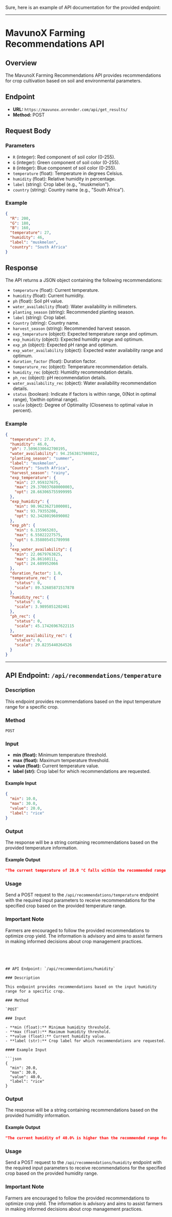 Sure, here is an example of API documentation for the provided endpoint:

---

# MavunoX Farming Recommendations API

## Overview

The MavunoX Farming Recommendations API provides recommendations for crop cultivation based on soil and environmental parameters.

## Endpoint

- **URL:** `https://mavunox.onrender.com/api/get_results/`
- **Method:** POST

## Request Body

### Parameters

- `R` (integer): Red component of soil color (0-255).
- `G` (integer): Green component of soil color (0-255).
- `B` (integer): Blue component of soil color (0-255).
- `temperature` (float): Temperature in degrees Celsius.
- `humidity` (float): Relative humidity in percentage.
- `label` (string): Crop label (e.g., "muskmelon").
- `country` (string): Country name (e.g., "South Africa").

### Example

```json
{
  "R": 200,
  "G": 180,
  "B": 160,
  "temperature": 27,
  "humidity": 46,
  "label": "muskmelon",
  "country": "South Africa"
}
```

## Response

The API returns a JSON object containing the following recommendations:

- `temperature` (float): Current temperature.
- `humidity` (float): Current humidity.
- `ph` (float): Soil pH value.
- `water_availability` (float): Water availability in millimeters.
- `planting_season` (string): Recommended planting season.
- `label` (string): Crop label.
- `Country` (string): Country name.
- `harvest_season` (string): Recommended harvest season.
- `exp_temperature` (object): Expected temperature range and optimum.
- `exp_humidity` (object): Expected humidity range and optimum.
- `exp_ph` (object): Expected pH range and optimum.
- `exp_water_availability` (object): Expected water availability range and optimum.
- `duration_factor` (float): Duration factor.
- `temperature_rec` (object): Temperature recommendation details.
- `humidity_rec` (object): Humidity recommendation details.
- `ph_rec` (object): pH recommendation details.
- `water_availability_rec` (object): Water availability recommendation details.
- `status` (boolean): Indicate if factors is within range, 0(Not in optimal range), 1(within optimal range).
- `scale` (object): Degree of Optimality (Closeness to optimal value in percent).
### Example

```json
{
  "temperature": 27.0,
  "humidity": 46.0,
  "ph": 7.5096330642700195,
  "water_availability": 94.2563817980022,
  "planting_season": "summer",
  "label": "muskmelon",
  "Country": "South Africa",
  "harvest_season": "rainy",
  "exp_temperature": {
    "min": 27.959327675,
    "max": 29.370037680000003,
    "opt": 28.663065755999995
  },
  "exp_humidity": {
    "min": 90.96236271000001,
    "max": 93.79355208,
    "opt": 92.34280196090002
  },
  "exp_ph": {
    "min": 6.155965203,
    "max": 6.55022227575,
    "opt": 6.358805451789998
  },
  "exp_water_availability": {
    "min": 22.0679763825,
    "max": 26.86160111,
    "opt": 24.689952066
  },
  "duration_factor": 1.0,
  "temperature_rec": {
    "status": 0,
    "scale": 89.52685871517878
  },
  "humidity_rec": {
    "status": 0,
    "scale": 3.9895851202461
  },
  "ph_rec": {
    "status": 0,
    "scale": 45.17426967622115
  },
  "water_availability_rec": {
    "status": 0,
    "scale": 29.8235440264526
  }
}
```

---




## API Endpoint: `/api/recommendations/temperature`

### Description

This endpoint provides recommendations based on the input temperature range for a specific crop.

### Method

`POST`

### Input

- **min (float):** Minimum temperature threshold.
- **max (float):** Maximum temperature threshold.
- **value (float):** Current temperature value.
- **label (str):** Crop label for which recommendations are requested.

#### Example Input

```json
{
  "min": 10.0,
  "max": 30.0,
  "value": 20.0,
  "label": "rice"
}
```

### Output

The response will be a string containing recommendations based on the provided temperature information.

#### Example Output

```json
"The current temperature of 20.0 °C falls within the recommended range of 10.0-30.0 °C for optimal rice yield. To further enhance the yield, farmers can consider practices such as proper irrigation management, nutrient supplementation, and timely pest control. It is crucial to monitor and maintain the temperature within the recommended range to support maximum rice production."
```

### Usage

Send a POST request to the `/api/recommendations/temperature` endpoint with the required input parameters to receive recommendations for the specified crop based on the provided temperature range.

### Important Note

Farmers are encouraged to follow the provided recommendations to optimize crop yield. The information is advisory and aims to assist farmers in making informed decisions about crop management practices.
```




## API Endpoint: `/api/recommendations/humidity`

### Description

This endpoint provides recommendations based on the input humidity range for a specific crop.

### Method

`POST`

### Input

- **min (float):** Minimum humidity threshold.
- **max (float):** Maximum humidity threshold.
- **value (float):** Current humidity value.
- **label (str):** Crop label for which recommendations are requested.

#### Example Input

```json
{
  "min": 20.0,
  "max": 30.0,
  "value": 40.0,
  "label": "rice"
}
```

### Output

The response will be a string containing recommendations based on the provided humidity information.

#### Example Output

```json
"The current humidity of 40.0% is higher than the recommended range for optimal rice yield (20.0-30.0%). High humidity may lead to disease outbreaks and decrease crop productivity. To improve yield, farmers should consider using proper drainage systems, ensuring good air circulation, implementing effective irrigation techniques, and adjusting planting dates to avoid peak humidity periods."
```

### Usage

Send a POST request to the `/api/recommendations/humidity` endpoint with the required input parameters to receive recommendations for the specified crop based on the provided humidity range.

### Important Note

Farmers are encouraged to follow the provided recommendations to optimize crop yield. The information is advisory and aims to assist farmers in making informed decisions about crop management practices.

